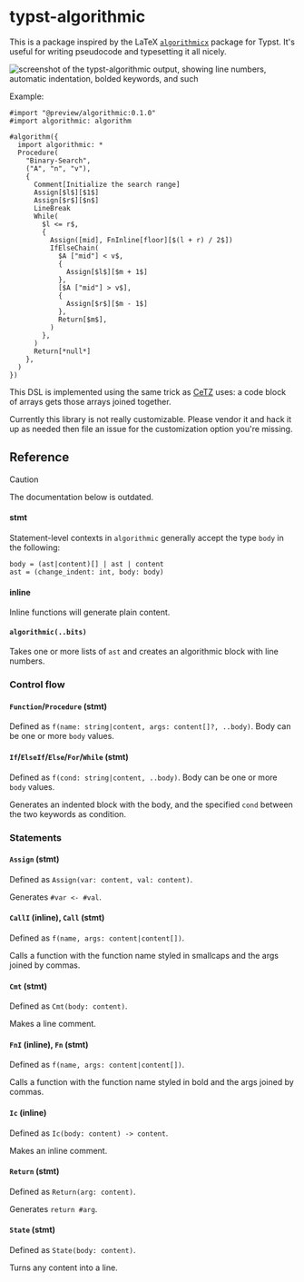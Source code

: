 <!--
SPDX-FileCopyrightText: 2023 Jade Lovelace
SPDX-FileCopyrightText: 2025 Pascal Quach
SPDX-FileCopyrightText: 2025 Typst Community
SPDX-FileCopyrightText: 2025 Contributors to the typst-algorithmic project
SPDX-License-Identifier: MIT
-->

# typst-algorithmic

This is a package inspired by the LaTeX [`algorithmicx`][algorithmicx] package
for Typst. It's useful for writing pseudocode and typesetting it all nicely.

[algorithmicx]: https://ctan.org/pkg/algorithmicx

![screenshot of the typst-algorithmic output, showing line numbers, automatic
indentation, bolded keywords, and such](./docs/assets/demo-rendered.png)

Example:

```typst
#import "@preview/algorithmic:0.1.0"
#import algorithmic: algorithm

#algorithm({
  import algorithmic: *
  Procedure(
    "Binary-Search",
    ("A", "n", "v"),
    {
      Comment[Initialize the search range]
      Assign[$l$][$1$]
      Assign[$r$][$n$]
      LineBreak
      While(
        $l <= r$,
        {
          Assign([mid], FnInline[floor][$(l + r) / 2$])
          IfElseChain(
            $A ["mid"] < v$,
            {
              Assign[$l$][$m + 1$]
            },
            [$A ["mid"] > v$],
            {
              Assign[$r$][$m - 1$]
            },
            Return[$m$],
          )
        },
      )
      Return[*null*]
    },
  )
})
```

This DSL is implemented using the same trick as [CeTZ] uses: a code block of
arrays gets those arrays joined together.

[CeTZ]: https://github.com/johannes-wolf/typst-canvas

Currently this library is not really customizable. Please vendor it and hack it
up as needed then file an issue for the customization option you're missing.

## Reference

> [!CAUTION]
> The documentation below is outdated.

#### stmt

Statement-level contexts in `algorithmic` generally accept the type `body` in
the following:

```
body = (ast|content)[] | ast | content
ast = (change_indent: int, body: body)
```

#### inline

Inline functions will generate plain content.

#### `algorithmic(..bits)`

Takes one or more lists of `ast` and creates an algorithmic block with line
numbers.

### Control flow

#### `Function`/`Procedure` (stmt)

Defined as `f(name: string|content, args: content[]?, ..body)`. Body can be one or more `body`
values.

#### `If`/`ElseIf`/`Else`/`For`/`While` (stmt)

Defined as `f(cond: string|content, ..body)`. Body can be one or more `body`
values.

Generates an indented block with the body, and the specified `cond` between the
two keywords as condition.

### Statements

#### `Assign` (stmt)

Defined as `Assign(var: content, val: content)`.

Generates `#var <- #val`.

#### `CallI` (inline), `Call` (stmt)

Defined as `f(name, args: content|content[])`.

Calls a function with the function name styled in smallcaps and the args joined by
commas.

#### `Cmt` (stmt)

Defined as `Cmt(body: content)`.

Makes a line comment.

#### `FnI` (inline), `Fn` (stmt)

Defined as `f(name, args: content|content[])`.

Calls a function with the function name styled in bold and the args joined by
commas.

#### `Ic` (inline)

Defined as `Ic(body: content) -> content`.

Makes an inline comment.

#### `Return` (stmt)

Defined as `Return(arg: content)`.

Generates `return #arg`.

#### `State` (stmt)

Defined as `State(body: content)`.

Turns any content into a line.
